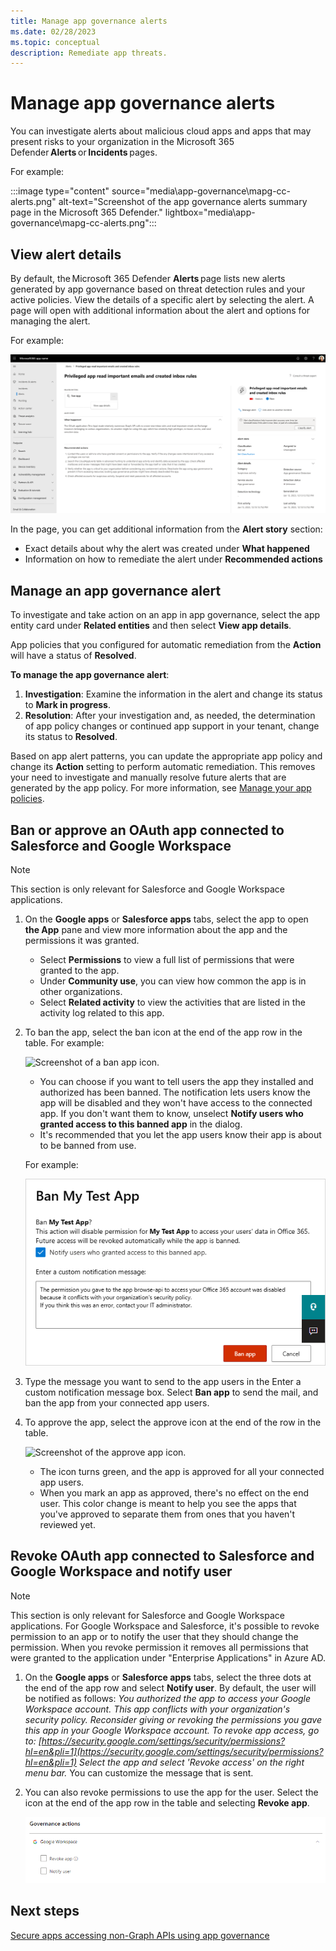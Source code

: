 ```yaml
---
title: Manage app governance alerts
ms.date: 02/28/2023
ms.topic: conceptual
description: Remediate app threats.
---
```


# Manage app governance alerts

You can investigate alerts about malicious cloud apps and apps that may present risks to your organization in the Microsoft 365 Defender **Alerts** or **Incidents** pages.

For example: 

:::image type="content" source="media\app-governance\mapg-cc-alerts.png" alt-text="Screenshot of the app governance alerts summary page in the Microsoft 365 Defender." lightbox="media\app-governance\mapg-cc-alerts.png":::

## View alert details

By default, the Microsoft 365 Defender **Alerts** page lists new alerts generated by app governance based on threat detection rules and your active policies. View the details of a specific alert by selecting the alert. A page will open with additional information about the alert and options for managing the alert.

For example:

![Screenshot of additional information about the alert and options for managing the alert.](media/app-governance-detect-remediate-detect-threats/mapg-alert-story.png)

In the page, you can get additional information from the **Alert story** section:

- Exact details about why the alert was created under **What happened**
- Information on how to remediate the alert under **Recommended actions**

## Manage an app governance alert

To investigate and take action on an app in app governance, select the app entity card under **Related entities** and then select **View app details**.

App policies that you configured for automatic remediation from the **Action** will have a status of **Resolved**.

**To manage the app governance alert**:

1. **Investigation**: Examine the information in the alert and change its status to **Mark in progress**.
2. **Resolution**: After your investigation and, as needed, the determination of app policy changes or continued app support in your tenant, change its status to **Resolved**.

Based on app alert patterns, you can update the appropriate app policy and change its **Action** setting to perform automatic remediation. This removes your need to investigate and manually resolve future alerts that are generated by the app policy. For more information, see [Manage your app policies](app-governance-app-policies-manage.md).

## Ban or approve an OAuth app connected to Salesforce and Google Workspace


> [!Note]
> This section is only relevant for Salesforce and Google Workspace applications.

1. On the **Google apps** or **Salesforce apps** tabs, select the app to open **the App** pane and view more information about the app and the permissions it was granted. 

    - Select **Permissions** to view a full list of permissions that were granted to the app.
    - Under **Community use**, you can view how common the app is in other organizations.
    - Select **Related activity** to view the activities that are listed in the activity log related to this app.

1. To ban the app, select the ban icon at the end of the app row in the table. For example:

    ![Screenshot of a ban app icon.](media/ban-app-icon.png)

    - You can choose if you want to tell users the app they installed and authorized has been banned. The notification lets users know the app will be disabled and they won't have access to the connected app. If you don't want them to know, unselect **Notify users who granted access to this banned app** in the dialog.
    - It's recommended that you let the app users know their app is about to be banned from use.

    For example:

    ![Screenshot of banning an app.](media/ban-app.png)


1. Type the message you want to send to the app users in the Enter a custom notification message box. Select **Ban app** to send the mail, and ban the app from your connected app users.

1. To approve the app, select the approve icon at the end of the row in the table.

    ![Screenshot of the approve app icon.](media/approve-app.png)

    - The icon turns green, and the app is approved for all your connected app users.
    - When you mark an app as approved, there's no effect on the end user. This color change is meant to help you see the apps that you've approved to separate them from ones that you haven't reviewed yet.

## Revoke OAuth app connected to Salesforce and Google Workspace and notify user


> [!Note]
> This section is only relevant for Salesforce and Google Workspace applications.
For Google Workspace and Salesforce, it's possible to revoke permission to an app or to notify the user that they should change the permission. When you revoke permission it removes all permissions that were granted to the application under "Enterprise Applications" in Azure AD.

1. On the **Google apps** or **Salesforce apps** tabs, select the three dots at the end of the app row and select **Notify user**. By default, the user will be notified as follows: *You authorized the app to access your Google Workspace account. This app conflicts with your organization's security policy. Reconsider giving or revoking the permissions you gave this app in your Google Workspace account. To revoke app access, go to: [https://security.google.com/settings/security/permissions?hl=en&pli=1](https://security.google.com/settings/security/permissions?hl=en&pli=1) Select the app and select 'Revoke access' on the right menu bar.* You can customize the message that is sent.
1. You can also revoke permissions to use the app for the user. Select the icon at the end of the app row in the table and selecting **Revoke app**.

    ![Screenshot of the revoke app icon.](media/revoke-app.png)

## Next steps

[Secure apps accessing non-Graph APIs using app governance](app-governance-secure-apps-access-non-graph-api.md)